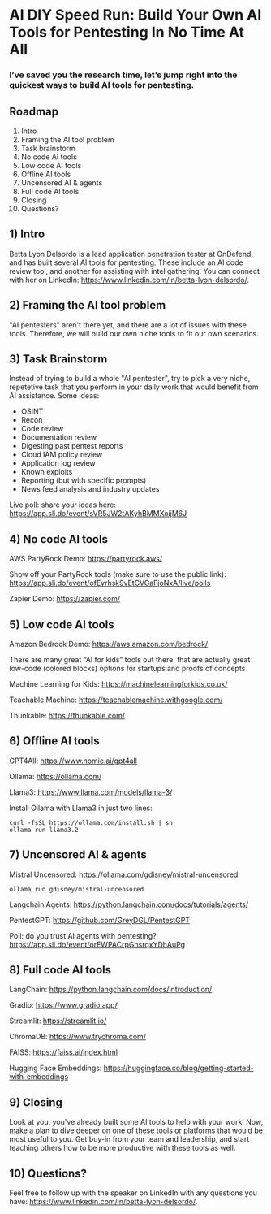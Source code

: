 # AI DIY Speed Run: Build Your Own AI Tools for Pentesting In No Time At All
### I’ve saved you the research time, let’s jump right into the quickest ways to build AI tools for pentesting.

## Roadmap
1. Intro
2. Framing the AI tool problem
3. Task brainstorm
4. No code AI tools
5. Low code AI tools
6. Offline AI tools
7. Uncensored AI & agents
8. Full code AI tools
9. Closing
10. Questions?

## 1) Intro
Betta Lyon Delsordo is a lead application penetration tester at OnDefend, and has built several AI tools for pentesting. These include an AI code review tool, and another for assisting with intel gathering. You can connect with her on LinkedIn: https://www.linkedin.com/in/betta-lyon-delsordo/.

## 2) Framing the AI tool problem
"AI pentesters" aren't there yet, and there are a lot of issues with these tools. Therefore, we will build our own niche tools to fit our own scenarios. 

## 3) Task Brainstorm
Instead of trying to build a whole "AI pentester", try to pick a very niche, repetetive task that you perform in your daily work that would benefit from AI assistance. 
Some ideas:
- OSINT
- Recon
- Code review
- Documentation review
- Digesting past pentest reports
- Cloud IAM policy review
- Application log review
- Known exploits
- Reporting (but with specific prompts)
- News feed analysis and industry updates

Live poll: share your ideas here: https://app.sli.do/event/sVR5JW2tAKyhBMMXoijM6J

## 4) No code AI tools

AWS PartyRock Demo: https://partyrock.aws/

Show off your PartyRock tools (make sure to use the public link): https://app.sli.do/event/ofEvrhsk9vEtCVGaFjoNxA/live/polls

Zapier Demo: https://zapier.com/

## 5) Low code AI tools

Amazon Bedrock Demo: https://aws.amazon.com/bedrock/

There are many great “AI for kids” tools out there, that are actually great low-code (colored blocks) options for startups and proofs of concepts

Machine Learning for Kids: https://machinelearningforkids.co.uk/

Teachable Machine:  https://teachablemachine.withgoogle.com/

Thunkable: https://thunkable.com/

## 6) Offline AI tools

GPT4All: https://www.nomic.ai/gpt4all

Ollama: https://ollama.com/

Llama3: https://www.llama.com/models/llama-3/

Install Ollama with Llama3 in just two lines:

```
curl -fsSL https://ollama.com/install.sh | sh
ollama run llama3.2
```

## 7) Uncensored AI & agents

Mistral Uncensored: https://ollama.com/gdisney/mistral-uncensored

```
ollama run gdisney/mistral-uncensored
```

Langchain Agents: https://python.langchain.com/docs/tutorials/agents/

PentestGPT: https://github.com/GreyDGL/PentestGPT 

Poll: do you trust AI agents with pentesting? https://app.sli.do/event/orEWPACrpGhsrqxYDhAuPg


## 8) Full code AI tools

LangChain: https://python.langchain.com/docs/introduction/

Gradio: https://www.gradio.app/

Streamlit: https://streamlit.io/

ChromaDB: https://www.trychroma.com/

FAISS: https://faiss.ai/index.html

Hugging Face Embeddings: https://huggingface.co/blog/getting-started-with-embeddings

## 9) Closing
Look at you, you've already built some AI tools to help with your work! Now, make a plan to dive deeper on one of these tools or platforms that would be most useful to you. Get buy-in from your team and leadership, and start teaching others how to be more productive with these tools as well. 

## 10) Questions?
Feel free to follow up with the speaker on LinkedIn with any questions you have: https://www.linkedin.com/in/betta-lyon-delsordo/.
